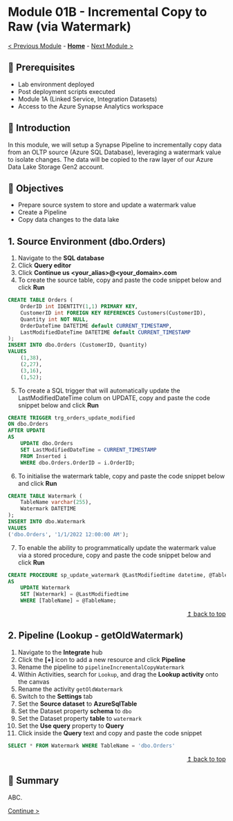# Module 01B - Incremental Copy to Raw (via Watermark)

[< Previous Module](../modules/module01a.md) - **[Home](../README.md)** - [Next Module >](../modules/module02.md)

## :thinking: Prerequisites

* Lab environment deployed
* Post deployment scripts executed
* Module 1A (Linked Service, Integration Datasets)
* Access to the Azure Synapse Analytics workspace

## :loudspeaker: Introduction

In this module, we will setup a Synapse Pipeline to incrementally copy data from an OLTP source (Azure SQL Database), leveraging a watermark value to isolate changes. The data will be copied to the raw layer of our Azure Data Lake Storage Gen2 account.

## :dart: Objectives

* Prepare source system to store and update a watermark value
* Create a Pipeline
* Copy data changes to the data lake

## 1. Source Environment (dbo.Orders)
1. Navigate to the **SQL database**
2. Click **Query editor**
3. Click **Continue us <your_alias>@<your_domain>.com**
4. To create the source table, copy and paste the code snippet below and click **Run**
```sql
CREATE TABLE Orders (
    OrderID int IDENTITY(1,1) PRIMARY KEY,
    CustomerID int FOREIGN KEY REFERENCES Customers(CustomerID),
    Quantity int NOT NULL,
    OrderDateTime DATETIME default CURRENT_TIMESTAMP,
    LastModifiedDateTime DATETIME default CURRENT_TIMESTAMP
);
INSERT INTO dbo.Orders (CustomerID, Quantity)
VALUES
    (1,38),
    (2,27),
    (3,16),
    (1,52);
```
5. To create a SQL trigger that will automatically update the LastModifiedDateTime colum on UPDATE, copy and paste the code snippet below and click **Run** 
```sql
CREATE TRIGGER trg_orders_update_modified
ON dbo.Orders
AFTER UPDATE 
AS
    UPDATE dbo.Orders
    SET LastModifiedDateTime = CURRENT_TIMESTAMP
    FROM Inserted i
    WHERE dbo.Orders.OrderID = i.OrderID;
```
6. To initialise the watermark table, copy and paste the code snippet below and click **Run**
```sql
CREATE TABLE Watermark (
    TableName varchar(255),
    Watermark DATETIME
);
INSERT INTO dbo.Watermark
VALUES
('dbo.Orders', '1/1/2022 12:00:00 AM');
```
7. To enable the ability to programmatically update the watermark value via a stored procedure, copy and paste the code snippet below and click **Run**
```sql
CREATE PROCEDURE sp_update_watermark @LastModifiedtime datetime, @TableName varchar(50)
AS
    UPDATE Watermark
    SET [Watermark] = @LastModifiedtime
    WHERE [TableName] = @TableName;
```

<div align="right"><a href="#module-01b---incremental-copy-to-raw-via-watermark">↥ back to top</a></div>

## 2. Pipeline (Lookup - getOldWatermark)

1. Navigate to the **Integrate** hub
2. Click the **[+]** icon to add a new resource and click **Pipeline**
3. Rename the pipeline to `pipelineIncrementalCopyWatermark`
4. Within Activities, search for `Lookup`, and drag the **Lookup activity** onto the canvas
5. Rename the activity `getOldWatermark`
6. Switch to the **Settings** tab
7. Set the **Source dataset** to **AzureSqlTable**
8. Set the Dataset property **schema** to `dbo`
9. Set the Dataset property **table** to `watermark`
10. Set the **Use query** property to **Query**
11. Click inside the **Query** text and copy and paste the code snippet
```sql
SELECT * FROM Watermark WHERE TableName = 'dbo.Orders'
```

<div align="right"><a href="#module-01b---incremental-copy-to-raw-via-watermark">↥ back to top</a></div>

## :tada: Summary

ABC.

[Continue >](../modules/module02.md)
